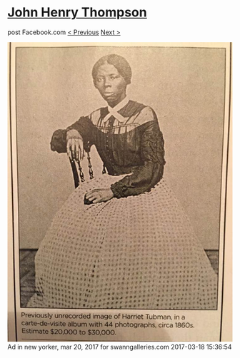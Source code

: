 # [John Henry Thompson](../README.md)
post Facebook.com
[< Previous](2017-03-19-2.md) [Next >](2017-03-18-2.md)

[![](../media/2017-03-18/Timeline-Photos-Ad-in-new-yorker-mar-20-2017-for-swanngalleries.jpg)](../README.md)
Ad in new yorker, mar 20, 2017 for swanngalleries.com
2017-03-18 15:36:54